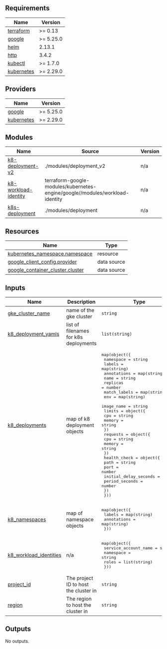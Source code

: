 <!-- BEGIN_TF_DOCS -->
## Requirements

| Name | Version |
|------|---------|
| <a name="requirement_terraform"></a> [terraform](#requirement\_terraform) | >= 0.13 |
| <a name="requirement_google"></a> [google](#requirement\_google) | >= 5.25.0 |
| <a name="requirement_helm"></a> [helm](#requirement\_helm) | 2.13.1 |
| <a name="requirement_http"></a> [http](#requirement\_http) | 3.4.2 |
| <a name="requirement_kubectl"></a> [kubectl](#requirement\_kubectl) | >= 1.7.0 |
| <a name="requirement_kubernetes"></a> [kubernetes](#requirement\_kubernetes) | >= 2.29.0 |

## Providers

| Name | Version |
|------|---------|
| <a name="provider_google"></a> [google](#provider\_google) | >= 5.25.0 |
| <a name="provider_kubernetes"></a> [kubernetes](#provider\_kubernetes) | >= 2.29.0 |

## Modules

| Name | Source | Version |
|------|--------|---------|
| <a name="module_k8-deployment-v2"></a> [k8-deployment-v2](#module\_k8-deployment-v2) | ./modules/deployment_v2 | n/a |
| <a name="module_k8-workload-identity"></a> [k8-workload-identity](#module\_k8-workload-identity) | terraform-google-modules/kubernetes-engine/google//modules/workload-identity | n/a |
| <a name="module_k8s-deployment"></a> [k8s-deployment](#module\_k8s-deployment) | ./modules/deployment | n/a |

## Resources

| Name | Type |
|------|------|
| [kubernetes_namespace.namespace](https://registry.terraform.io/providers/hashicorp/kubernetes/latest/docs/resources/namespace) | resource |
| [google_client_config.provider](https://registry.terraform.io/providers/hashicorp/google/latest/docs/data-sources/client_config) | data source |
| [google_container_cluster.cluster](https://registry.terraform.io/providers/hashicorp/google/latest/docs/data-sources/container_cluster) | data source |

## Inputs

| Name | Description | Type | Default | Required |
|------|-------------|------|---------|:--------:|
| <a name="input_gke_cluster_name"></a> [gke\_cluster\_name](#input\_gke\_cluster\_name) | name of the gke cluster | `string` | n/a | yes |
| <a name="input_k8_deployment_yamls"></a> [k8\_deployment\_yamls](#input\_k8\_deployment\_yamls) | list of filenames for k8s deployments | `list(string)` | `[]` | no |
| <a name="input_k8_deployments"></a> [k8\_deployments](#input\_k8\_deployments) | map of k8 deployment objects | <pre>map(object({<br>    namespace    = string<br>    labels       = map(string)<br>    annotations  = map(string)<br>    name         = string<br>    replicas     = number<br>    match_labels = map(string)<br>    env          = map(string)<br>    image_name   = string<br>    limits = object({<br>      cpu    = string<br>      memory = string<br>    })<br>    requests = object({<br>      cpu    = string<br>      memory = string<br>    })<br>    health_check = object({<br>      path                  = string<br>      port                  = number<br>      initial_delay_seconds = number<br>      period_seconds        = number<br>    })<br>  }))</pre> | `{}` | no |
| <a name="input_k8_namespaces"></a> [k8\_namespaces](#input\_k8\_namespaces) | map of namespace objects | <pre>map(object({<br>    labels      = map(string)<br>    annotations = map(string)<br>  }))</pre> | `{}` | no |
| <a name="input_k8_workload_identities"></a> [k8\_workload\_identities](#input\_k8\_workload\_identities) | n/a | <pre>map(object({<br>    service_account_name = string<br>    namespace            = string<br>    roles                = list(string)<br>  }))</pre> | `{}` | no |
| <a name="input_project_id"></a> [project\_id](#input\_project\_id) | The project ID to host the cluster in | `string` | n/a | yes |
| <a name="input_region"></a> [region](#input\_region) | The region to host the cluster in | `string` | n/a | yes |

## Outputs

No outputs.
<!-- END_TF_DOCS -->